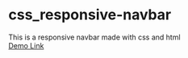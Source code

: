 # css_responsive-navbar
This is a responsive navbar made with css and html</br>
[Demo Link](https://slide-nav.netlify.app/)

